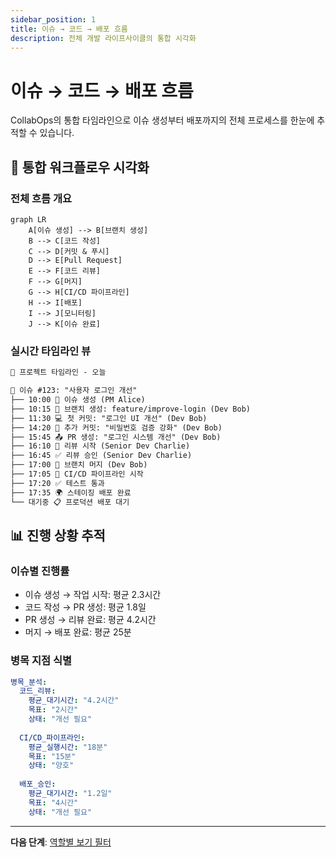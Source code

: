 ```yaml
---
sidebar_position: 1
title: 이슈 → 코드 → 배포 흐름
description: 전체 개발 라이프사이클의 통합 시각화
---
```


# 이슈 → 코드 → 배포 흐름

CollabOps의 통합 타임라인으로 이슈 생성부터 배포까지의 전체 프로세스를 한눈에 추적할 수 있습니다.

## 🌊 통합 워크플로우 시각화

### 전체 흐름 개요
```mermaid
graph LR
    A[이슈 생성] --> B[브랜치 생성]
    B --> C[코드 작성]
    C --> D[커밋 & 푸시]
    D --> E[Pull Request]
    E --> F[코드 리뷰]
    F --> G[머지]
    G --> H[CI/CD 파이프라인]
    H --> I[배포]
    I --> J[모니터링]
    J --> K[이슈 완료]
```

### 실시간 타임라인 뷰
```markdown
📅 프로젝트 타임라인 - 오늘

🎯 이슈 #123: "사용자 로그인 개선"
├── 10:00 📝 이슈 생성 (PM Alice)
├── 10:15 🌿 브랜치 생성: feature/improve-login (Dev Bob)
├── 11:30 💻 첫 커밋: "로그인 UI 개선" (Dev Bob)
├── 14:20 🔧 추가 커밋: "비밀번호 검증 강화" (Dev Bob)
├── 15:45 📤 PR 생성: "로그인 시스템 개선" (Dev Bob)
├── 16:10 👀 리뷰 시작 (Senior Dev Charlie)
├── 16:45 ✅ 리뷰 승인 (Senior Dev Charlie)
├── 17:00 🔀 브랜치 머지 (Dev Bob)
├── 17:05 🚀 CI/CD 파이프라인 시작
├── 17:20 ✅ 테스트 통과
├── 17:35 🌍 스테이징 배포 완료
└── 대기중 📋 프로덕션 배포 대기
```

## 📊 진행 상황 추적

### 이슈별 진행률
- 이슈 생성 → 작업 시작: 평균 2.3시간
- 코드 작성 → PR 생성: 평균 1.8일
- PR 생성 → 리뷰 완료: 평균 4.2시간
- 머지 → 배포 완료: 평균 25분

### 병목 지점 식별
```yaml
병목_분석:
  코드_리뷰:
    평균_대기시간: "4.2시간"
    목표: "2시간"
    상태: "개선 필요"
    
  CI/CD_파이프라인:
    평균_실행시간: "18분"
    목표: "15분"
    상태: "양호"
    
  배포_승인:
    평균_대기시간: "1.2일"
    목표: "4시간"
    상태: "개선 필요"
```

---

**다음 단계**: [역할별 보기 필터](/usage/timeline/role-based-filters) 